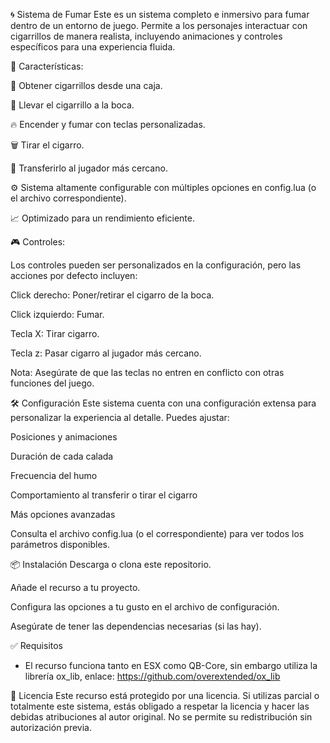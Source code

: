 🌀 Sistema de Fumar
Este es un sistema completo e inmersivo para fumar dentro de un entorno de juego. Permite a los personajes interactuar con cigarrillos de manera realista, incluyendo animaciones y controles específicos para una experiencia fluida.

🧠 Características:

🔄 Obtener cigarrillos desde una caja.

👄 Llevar el cigarrillo a la boca.

🔥 Encender y fumar con teclas personalizadas.

🗑️ Tirar el cigarro.

🤝 Transferirlo al jugador más cercano.

⚙️ Sistema altamente configurable con múltiples opciones en config.lua (o el archivo correspondiente).

📈 Optimizado para un rendimiento eficiente.

🎮 Controles:

Los controles pueden ser personalizados en la configuración, pero las acciones por defecto incluyen:

Click derecho: Poner/retirar el cigarro de la boca.

Click izquierdo: Fumar.

Tecla X: Tirar cigarro.

Tecla z: Pasar cigarro al jugador más cercano.

Nota: Asegúrate de que las teclas no entren en conflicto con otras funciones del juego.

🛠️ Configuración
Este sistema cuenta con una configuración extensa para personalizar la experiencia al detalle. Puedes ajustar:

Posiciones y animaciones

Duración de cada calada

Frecuencia del humo

Comportamiento al transferir o tirar el cigarro

Más opciones avanzadas

Consulta el archivo config.lua (o el correspondiente) para ver todos los parámetros disponibles.

📦 Instalación
Descarga o clona este repositorio.

Añade el recurso a tu proyecto.

Configura las opciones a tu gusto en el archivo de configuración.

Asegúrate de tener las dependencias necesarias (si las hay).

✅ Requisitos
- El recurso funciona tanto en ESX como QB-Core, sin embargo utiliza la librería ox_lib, enlace: https://github.com/overextended/ox_lib

📜 Licencia
Este recurso está protegido por una licencia. Si utilizas parcial o totalmente este sistema, estás obligado a respetar la licencia y hacer las debidas atribuciones al autor original.
No se permite su redistribución sin autorización previa.
